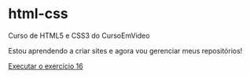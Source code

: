 # html-css
 Curso de HTML5 e CSS3 do CursoEmVideo

 Estou aprendendo a criar sites e agora vou gerenciar meus repositórios!

<a href="https://viniciusap13.github.io/html-css/exercícios/ex016/cor03.html">Executar o exercício 16</a>